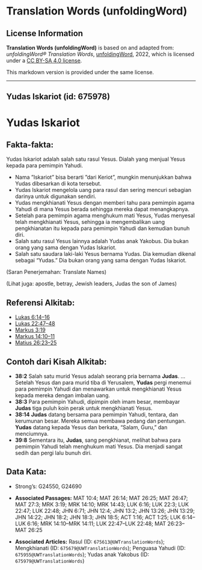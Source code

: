 # Translation Words (unfoldingWord)

## License Information

**Translation Words (unfoldingWord)** is based on and adapted from: _unfoldingWord® Translation Words_, [unfoldingWord](https://unfoldingword.org/utw), 2022, which is licensed under a [CC BY-SA 4.0 license](https://creativecommons.org/licenses/by-sa/4.0/legalcode.en).

This markdown version is provided under the same license.



--------------------------------

## Yudas Iskariot (id: 675978)

Yudas Iskariot
==============

Fakta\-fakta:
-------------

Yudas Iskariot adalah salah satu rasul Yesus. Dialah yang menjual Yesus kepada para pemimpin Yahudi.

* Nama ”Iskariot” bisa berarti ”dari Keriot”, mungkin menunjukkan bahwa Yudas dibesarkan di kota tersebut.
* Yudas Iskariot mengelola uang para rasul dan sering mencuri sebagian darinya untuk digunakan sendiri.
* Yudas mengkhianati Yesus dengan memberi tahu para pemimpin agama Yahudi di mana Yesus berada sehingga mereka dapat menangkapnya.
* Setelah para pemimpin agama menghukum mati Yesus, Yudas menyesal telah mengkhianati Yesus, sehingga ia mengembalikan uang pengkhianatan itu kepada para pemimpin Yahudi dan kemudian bunuh diri.
* Salah satu rasul Yesus lainnya adalah Yudas anak Yakobus. Dia bukan orang yang sama dengan Yudas Iskariot.
* Salah satu saudara laki\-laki Yesus bernama Yudas. Dia kemudian dikenal sebagai “Yudas.” Dia bukan orang yang sama dengan Yudas Iskariot.

(Saran Penerjemahan: Translate Names)

(Lihat juga: apostle, betray, Jewish leaders, Judas the son of James)

Referensi Alkitab:
------------------

* [Lukas 6:14–16](https://ref.ly/Luke6:14-Luke6:16)
* [Lukas 22:47–48](https://ref.ly/Luke22:47-Luke22:48)
* [Markus 3:19](https://ref.ly/Mark3:19)
* [Markus 14:10–11](https://ref.ly/Mark14:10-Mark14:11)
* [Matius 26:23–25](https://ref.ly/Matt26:23-Matt26:25)

Contoh dari Kisah Alkitab:
--------------------------

* **38:2** Salah satu murid Yesus adalah seorang pria bernama **Judas**. … Setelah Yesus dan para murid tiba di Yerusalem, **Yudas** pergi menemui para pemimpin Yahudi dan menawarkan untuk mengkhianati Yesus kepada mereka dengan imbalan uang.
* **38:3** Para pemimpin Yahudi, dipimpin oleh imam besar, membayar **Judas** tiga puluh koin perak untuk mengkhianati Yesus.
* **38:14** **Judas** datang bersama para pemimpin Yahudi, tentara, dan kerumunan besar. Mereka semua membawa pedang dan pentungan. **Yudas** datang kepada Yesus dan berkata, “Salam, Guru,” dan menciumnya.
* **39:8** Sementara itu, **Judas**, sang pengkhianat, melihat bahwa para pemimpin Yahudi telah menghukum mati Yesus. Dia menjadi sangat sedih dan pergi lalu bunuh diri.

Data Kata:
----------

* Strong’s: G24550, G24690

* **Associated Passages:** MAT 10:4; MAT 26:14; MAT 26:25; MAT 26:47; MAT 27:3; MRK 3:19; MRK 14:10; MRK 14:43; LUK 6:16; LUK 22:3; LUK 22:47; LUK 22:48; JHN 6:71; JHN 12:4; JHN 13:2; JHN 13:26; JHN 13:29; JHN 14:22; JHN 18:2; JHN 18:3; JHN 18:5; ACT 1:16; ACT 1:25; LUK 6:14–LUK 6:16; MRK 14:10–MRK 14:11; LUK 22:47–LUK 22:48; MAT 26:23–MAT 26:25
* **Associated Articles:** Rasul (ID: `675613@UWTranslationWords`); Mengkhianati (ID: `675679@UWTranslationWords`); Penguasa Yahudi (ID: `675955@UWTranslationWords`); Yudas anak Yakobus (ID: `675979@UWTranslationWords`)

